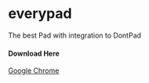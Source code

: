 # everypad
The best Pad with integration to DontPad

#### Download Here
[Google Chrome](https://github.com/pedrolaxe/everypad/raw/master/everypad.crx)
